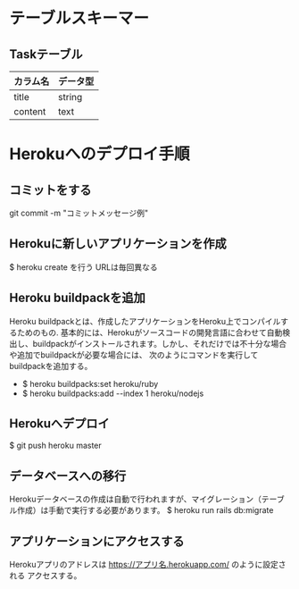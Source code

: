 # テーブルスキーマー

## Taskテーブル

|  カラム名  |  データ型  |
| --------- | -------- |  
|  title    |  string  |
|  content  |  text    |



# Herokuへのデプロイ手順

## コミットをする
git commit -m "コミットメッセージ例"

## Herokuに新しいアプリケーションを作成
$ heroku create を行う
URLは毎回異なる

## Heroku buildpackを追加
Heroku buildpackとは、作成したアプリケーションをHeroku上でコンパイルするためのもの.
基本的には、Herokuがソースコードの開発言語に合わせて自動検出し、buildpackがインストールされます。しかし、それだけでは不十分な場合や追加でbuildpackが必要な場合には、
次のようにコマンドを実行してbuildpackを追加する。
- $ heroku buildpacks:set heroku/ruby
- $ heroku buildpacks:add --index 1 heroku/nodejs

## Herokuへデプロイ
 $ git push heroku master

## データベースへの移行
Herokuデータベースの作成は自動で行われますが、マイグレーション（テーブル作成）は手動で実行する必要があります。
$ heroku run rails db:migrate

## アプリケーションにアクセスする
Herokuアプリのアドレスは https://アプリ名.herokuapp.com/ のように設定される
アクセスする。

